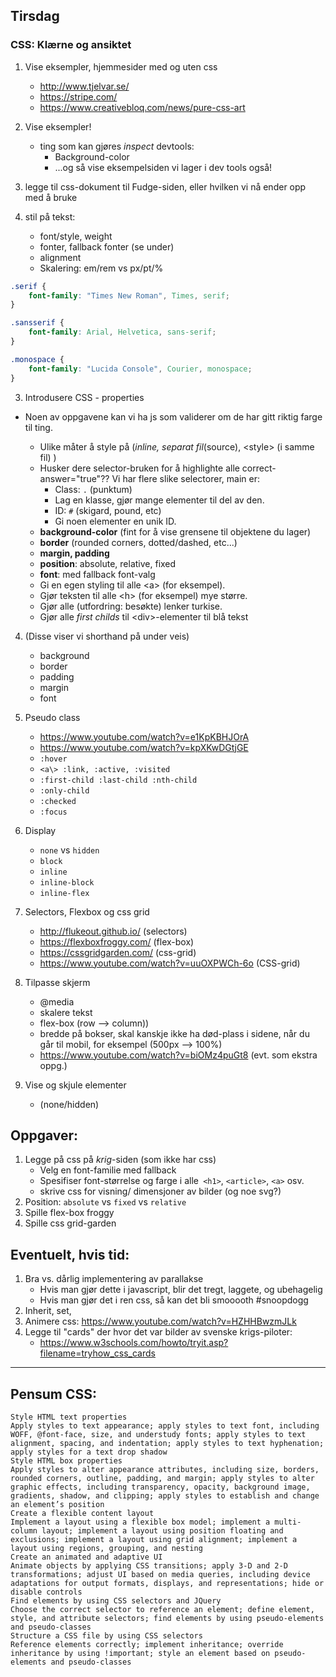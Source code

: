 ## Tirsdag

### CSS: Klærne og ansiktet

1. Vise eksempler, hjemmesider med og uten css
    * http://www.tjelvar.se/
    * https://stripe.com/
    * https://www.creativebloq.com/news/pure-css-art

2. Vise eksempler!
    * ting som kan gjøres _inspect_ devtools:
        * Background-color
        * ...og så vise eksempelsiden vi lager i dev tools også!

3. legge til css-dokument til Fudge-siden, eller hvilken vi nå ender opp med å bruke

4. stil på tekst:
    * font/style, weight
    * fonter, fallback fonter (se under)
    * alignment
    * Skalering: em/rem vs px/pt/%

```css
.serif {
    font-family: "Times New Roman", Times, serif;
}

.sansserif {
    font-family: Arial, Helvetica, sans-serif;
}

.monospace {
    font-family: "Lucida Console", Courier, monospace;
}
```


3. Introdusere CSS - properties
* Noen av oppgavene kan vi ha js som validerer om de har gitt riktig farge til ting.

    * Ulike måter å style på (_inline, separat fil_(source), \<style> (i samme fil) )
    * Husker dere selector-bruken for å highlighte alle correct-answer="true"?? Vi har flere slike selectorer, main er:
        * Class: ``.`` (punktum)
        * Lag en klasse, gjør mange elementer til del av den.
        * ID: ``#`` (skigard, pound, etc)
        * Gi noen elementer en unik ID.
    * **background-color** (fint for å vise grensene til objektene du lager)
    * **border** (rounded corners, dotted/dashed, etc...)
    * **margin, padding**
    * **position**: absolute, relative, fixed
    * **font**: med fallback font-valg
    * Gi en egen styling til alle \<a> (for eksempel).
    * Gjør teksten til alle \<h> (for eksempel) mye større.
    * Gjør alle (utfordring: besøkte) lenker turkise.
    * Gjør alle _first childs_ til \<div>-elementer til blå tekst

4. (Disse viser vi shorthand på under veis)
    * background
    * border
    * padding
    * margin
    * font


5. Pseudo class
    * https://www.youtube.com/watch?v=e1KpKBHJOrA
    * https://www.youtube.com/watch?v=kpXKwDGtjGE
    * ``:hover``
    * ``<a\> :link, :active, :visited``
    * ``:first-child :last-child :nth-child``
    * ``:only-child``
    * ``:checked``
    * ``:focus``

6. Display
    * ``none`` vs ``hidden``
    * ``block``
    * ``inline``
    * ``inline-block``
    * ``inline-flex``


7. Selectors, Flexbox og css grid
    * http://flukeout.github.io/ (selectors)
    * https://flexboxfroggy.com/ (flex-box)
    * https://cssgridgarden.com/ (css-grid)
    * https://www.youtube.com/watch?v=uuOXPWCh-6o (CSS-grid)

8. Tilpasse skjerm
    * @media
    * skalere tekst
    * flex-box (row --> column))
    * bredde på bokser, skal kanskje ikke ha død-plass i sidene, når du går til mobil, for eksempel (500px --> 100%)
    * https://www.youtube.com/watch?v=biOMz4puGt8 (evt. som ekstra oppg.)

9. Vise og skjule elementer
    * (none/hidden)

## Oppgaver:
1.  Legge på css på _krig_-siden (som ikke har css)
    * Velg en font-familie med fallback
    * Spesifiser font-størrelse og farge i alle`` <h1>``, `<article>`, `<a>` osv.
    * skrive css for visning/ dimensjoner av bilder (og noe svg?)
2. Position: ``absolute`` vs ``fixed`` vs `relative`
3. Spille flex-box froggy
4. Spille css grid-garden

## Eventuelt, hvis tid:

1. Bra vs. dårlig implementering av parallakse
    * Hvis man gjør dette i javascript, blir det tregt, laggete, og ubehagelig
    * Hvis man gjør det i ren css, så kan det bli smooooth #snoopdogg
1. Inherit, set,
1. Animere css: https://www.youtube.com/watch?v=HZHHBwzmJLk
1. Legge til "cards" der hvor det var bilder av svenske krigs-piloter:
    * https://www.w3schools.com/howto/tryit.asp?filename=tryhow_css_cards


<hr>

## Pensum CSS:
    Style HTML text properties
    Apply styles to text appearance; apply styles to text font, including WOFF, @font-face, size, and understudy fonts; apply styles to text alignment, spacing, and indentation; apply styles to text hyphenation; apply styles for a text drop shadow
    Style HTML box properties
    Apply styles to alter appearance attributes, including size, borders, rounded corners, outline, padding, and margin; apply styles to alter graphic effects, including transparency, opacity, background image, gradients, shadow, and clipping; apply styles to establish and change an element’s position
    Create a flexible content layout
    Implement a layout using a flexible box model; implement a multi-column layout; implement a layout using position floating and exclusions; implement a layout using grid alignment; implement a layout using regions, grouping, and nesting
    Create an animated and adaptive UI
    Animate objects by applying CSS transitions; apply 3-D and 2-D transformations; adjust UI based on media queries, including device adaptations for output formats, displays, and representations; hide or disable controls
    Find elements by using CSS selectors and JQuery
    Choose the correct selector to reference an element; define element, style, and attribute selectors; find elements by using pseudo-elements and pseudo-classes
    Structure a CSS file by using CSS selectors
    Reference elements correctly; implement inheritance; override inheritance by using !important; style an element based on pseudo-elements and pseudo-classes